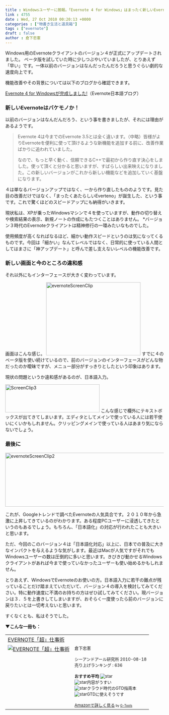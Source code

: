 ```yaml
---
title : Windowsユーザーに朗報。「Evernote 4 for Windows」はまったく新しいEvernote体験
link : 4755
date : Wed, 27 Oct 2010 00:20:13 +0000
categories : ["物書き生活と道具箱"]
tags : ["evernote"]
draft : false
author : 倉下忠憲
---
```


Windows用のEvernoteクライアントのバージョン４が正式にアップデートされました。
ベータ版を試していた時に少しつぶやいていましたが、とりあえず「早い」です。一体以前のバージョンはなんだったんだろうと思うぐらい劇的な速度向上です。

機能改善やその背景については以下のブログから確認できます。

<a href="http://blog.evernote.com/jp/?p=1150">Evernote 4 for Windowsが完成しました!</a>（Evernote日本語ブログ）
<h3>新しいEvernoteはバケモノか！</h3>
以前のバージョンはなんだんだろう、という事を書きましたが、それには理由があるようです。

<blockquote>
Evernote 4は今までのEvernote 3.5とは全く違います。（中略）皆様がよりEvernoteを便利に使って頂けるような新機能を追加する前に、改善作業ばかりに追われていました。

なので、もっと早く動く、信頼できるC++で最初から作り直す決心をしました。使って頂くと分かると思いますが、すばらしい出来映えになりました。この新しいバージョンがこれから新しい機能などを追加していく基盤になります。
</blockquote>

４は単なるバージョンアップではなく、一から作り直したもののようです。見た目の改善だけではなく、「まったくあたらしいEverteno」が誕生した、という事です。これで驚くほどのスピードアップにも納得がいきます。

現状私は、XPが乗ったWindowsマシンで４を使っていますが、動作の切り替えや検索結果の表示、新規ノートの作成にもたつくことはありません。
*バージョン３時代のEvernoteクライアントは精神修行の一環みたいなものでした。

使用頻度が高くなればなるほど、細かい動作スピードというのは気になってくるものです。今回は「細かい」なんてレベルではなく、日常的に使っている人間としてはまさに「神アップデート」と呼んで差し支えないレベルの機能改善です。

<h3>新しい画面と今のところの違和感</h3>
それ以外にもインターフェースが大きく変わっています。

画面はこんな感じ。
<img src="https://rashita.net/blog/wp-content/uploads/2010/10/evernoteScreenClip-300x232.png" alt="evernoteScreenClip" title="evernoteScreenClip" width="300" height="232" class="alignnone size-medium wp-image-4753" />
すでに４のベータ版を使い続けているので、前のバージョンのインターフェースがどんな物だったのか曖昧ですが、メニュー部分がすっきりとしたという印象はあります。

現状の問題というか違和感があるのが、日本語入力。

<img src="https://rashita.net/blog/wp-content/uploads/2010/10/ScreenClip3-300x89.png" alt="ScreenClip3" title="ScreenClip3" width="300" height="89" class="alignnone size-medium wp-image-4756" />
こんな感じで欄外にテキストボックスが出てきてしまいます。エディタとしてメインで使っている人には若干使いにくいかもしれません。クリッピングメインで使っている人はあまり気にならないでしょう。

<h3>最後に</h3>
<img src="https://rashita.net/blog/wp-content/uploads/2010/10/evernoteScreenClip2-1024x343.png" alt="evernoteScreenClip2" title="evernoteScreenClip2" width="512" height="171" class="alignnone size-large wp-image-4754" />

これが、Googleトレンドで調べたEvernoteの人気具合です。２０１０年から急激に上昇してきているのがわかります。ある程度PCユーザーに浸透してきたというのもあるでしょう。もちろん、「日本語化」の対応が行われたことも大きいと思います。

ただ、今回のこのバージョン４は「日本語化対応」以上に、日本での普及に大きなインパクトを与えるような気がします。最近はMacが人気ですがそれでもWindowsユーザーの数は圧倒的に多いと思います。きびきび動かせるWindowsクライアントがあれば今まで使っていなかったユーザーも使い始めるかもしれません。

とりあえず、WindowsでEvernoteのお使いの方。日本語入力に若干の難点が残っていることだけ踏まえていただいて、バージョン４の導入を検討してみてください。特に動作速度に不満のお持ちの方はぜひ試してみてください。現バージョンは３．５を上書きしてしまいますが、おそらく一度使ったら前のバージョンに戻りたいとは一切考えないと思います。

すくなくとも、私はそうでした。

<strong>▼こんな一冊も：</strong>
<table  border="0" cellpadding="5"><tr><td colspan="2"><a href="http://www.amazon.co.jp/EVERNOTE%E3%80%8C%E8%B6%85%E3%80%8D%E4%BB%95%E4%BA%8B%E8%A1%93-%E5%80%89%E4%B8%8B%E5%BF%A0%E6%86%B2/dp/4863540728%3FSubscriptionId%3D15SMZCTB9V8NGR2TW082%26tag%3Drashita1000-22%26linkCode%3Dxm2%26camp%3D2025%26creative%3D165953%26creativeASIN%3D4863540728" target="_top">EVERNOTE「超」仕事術</a><img src="http://www.assoc-amazon.jp/e/ir?t=rashita1000-22&l=ur2&o=9" width="1" height="1" style="border: none;" alt="" /></td></tr><tr><td valign="top"><a href="http://www.amazon.co.jp/EVERNOTE%E3%80%8C%E8%B6%85%E3%80%8D%E4%BB%95%E4%BA%8B%E8%A1%93-%E5%80%89%E4%B8%8B%E5%BF%A0%E6%86%B2/dp/4863540728%3FSubscriptionId%3D15SMZCTB9V8NGR2TW082%26tag%3Drashita1000-22%26linkCode%3Dxm2%26camp%3D2025%26creative%3D165953%26creativeASIN%3D4863540728" target="_top"><img src="http://ecx.images-amazon.com/images/I/51zkZf06QlL._SL160_.jpg" border="0" alt="EVERNOTE「超」仕事術" /></a></td><td valign="top"><font size="-1">倉下忠憲 <br /><br />シーアンドアール研究所  2010-08-18<br />売り上げランキング : 636<br /><br /><strong>おすすめ平均  </strong><img src="http://g-images.amazon.com/images/G/01/detail/stars-4-0.gif" alt="star" /><br /><img src="http://g-images.amazon.com/images/G/01/detail/stars-2-0.gif" alt="star" />内容がうすい<br /><img src="http://g-images.amazon.com/images/G/01/detail/stars-3-0.gif" alt="star" />クラウド時代のGTD指南本<br /><img src="http://g-images.amazon.com/images/G/01/detail/stars-4-0.gif" alt="star" />GTDに使えそうです<br /><br /><a href="http://www.amazon.co.jp/EVERNOTE%E3%80%8C%E8%B6%85%E3%80%8D%E4%BB%95%E4%BA%8B%E8%A1%93-%E5%80%89%E4%B8%8B%E5%BF%A0%E6%86%B2/dp/4863540728%3FSubscriptionId%3D15SMZCTB9V8NGR2TW082%26tag%3Drashita1000-22%26linkCode%3Dxm2%26camp%3D2025%26creative%3D165953%26creativeASIN%3D4863540728" target="_top">Amazonで詳しく見る</a></font><font size="-2"> by <a href="http://www.goodpic.com/mt/aws/index.html" >G-Tools</a></font></td></tr></table>


